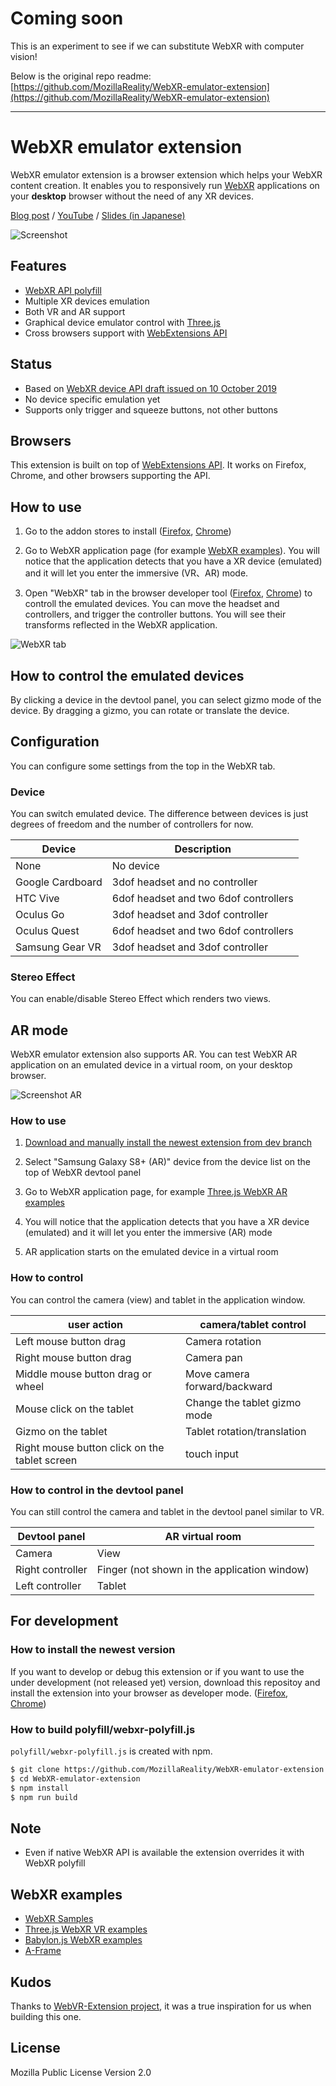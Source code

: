# Coming soon

This is an experiment to see if we can substitute WebXR with computer vision!

Below is the original repo readme: [https://github.com/MozillaReality/WebXR-emulator-extension](https://github.com/MozillaReality/WebXR-emulator-extension)


----

# WebXR emulator extension

WebXR emulator extension is a browser extension which helps your WebXR content creation. It enables you to responsively run [WebXR](https://www.w3.org/TR/webxr/) applications on your **desktop** browser without the need of any XR devices. 

[Blog post](https://blog.mozvr.com/webxr-emulator-extension/) / [YouTube](https://www.youtube.com/watch?v=Twnzp-LEMkU) / [Slides (in Japanese)](https://docs.google.com/presentation/d/1J-QDpm27eGzHi0vsPEqZSd5aun-GSWUm-FQC19qjSRA/edit#slide=id.g4775d037d5_0_0)

![Screenshot](./screenshots/screenshot.gif)

## Features

- [WebXR API polyfill](https://github.com/immersive-web/webxr-polyfill)
- Multiple XR devices emulation
- Both VR and AR support
- Graphical device emulator control with [Three.js](https://threejs.org/)
- Cross browsers support with [WebExtensions API](https://developer.mozilla.org/en-US/docs/Mozilla/Add-ons/WebExtensions)
<!-- - [Virtual controller (WIP)](./screenshots/virtual-controller.gif) -->

## Status

- Based on [WebXR device API draft issued on 10 October 2019](https://www.w3.org/TR/webxr/)
- No device specific emulation yet
- Supports only trigger and squeeze buttons, not other buttons

## Browsers

This extension is built on top of [WebExtensions API](https://developer.mozilla.org/en-US/docs/Mozilla/Add-ons/WebExtensions). It works on Firefox, Chrome, and other browsers supporting the API.

## How to use

1. Go to the addon stores to install ([Firefox](https://addons.mozilla.org/firefox/addon/webxr-api-emulator), [Chrome](https://chrome.google.com/webstore/detail/webxr-api-emulator/mjddjgeghkdijejnciaefnkjmkafnnje))

2. Go to WebXR application page (for example [WebXR examples](#WebXR-examples)). You will notice that the application detects that you have a XR device (emulated) and it will let you enter the immersive (VR、AR) mode.

3. Open "WebXR" tab in the browser developer tool ([Firefox](https://developer.mozilla.org/en-US/docs/Tools), [Chrome](https://developers.google.com/web/tools/chrome-devtools/)) to controll the emulated devices. You can move the headset and controllers, and trigger the controller buttons. You will see their transforms reflected in the WebXR application.

![WebXR tab](./screenshots/tab.png)

## How to control the emulated devices

By clicking a device in the devtool panel, you can select gizmo mode of the device. By dragging a gizmo, you can rotate or translate the device.

## Configuration

You can configure some settings from the top in the WebXR tab.

### Device

You can switch emulated device. The difference between devices is just degrees of freedom and the number of controllers for now.

| Device | Description |
| ---- | ---- |
| None | No device |
| Google Cardboard | 3dof headset and no controller |
| HTC Vive | 6dof headset and two 6dof controllers |
| Oculus Go | 3dof headset and 3dof controller |
| Oculus Quest | 6dof headset and two 6dof controllers |
| Samsung Gear VR | 3dof headset and 3dof controller |

### Stereo Effect

You can enable/disable Stereo Effect which renders two views.

## AR mode

WebXR emulator extension also supports AR. You can test WebXR AR application on an emulated device in a virtual room, on your desktop browser.

![Screenshot AR](./screenshots/screenshot_ar.gif)

### How to use

1. [Download and manually install the newest extension from dev branch](#how-to-install-the-newest-version)

2. Select "Samsung Galaxy S8+ (AR)" device from the device list on the top of WebXR devtool panel

3. Go to WebXR application page, for example [Three.js WebXR AR examples](https://threejs.org/examples/?q=webxr#webxr_ar_paint)

4. You will notice that the application detects that you have a XR device (emulated) and it will let you enter the immersive (AR) mode

5. AR application starts on the emulated device in a virtual room

### How to control

You can control the camera (view) and tablet in the application window.

| user action | camera/tablet control |
|----|----|
| Left mouse button drag | Camera rotation |
| Right mouse button drag | Camera pan |
| Middle mouse button drag or wheel | Move camera forward/backward |
| Mouse click on the tablet | Change the tablet gizmo mode |
| Gizmo on the tablet | Tablet rotation/translation |
| Right mouse button click on the tablet screen | touch input |

### How to control in the devtool panel

You can still control the camera and tablet in the devtool panel similar to VR.

| Devtool panel | AR virtual room |
|----|----|
| Camera | View |
| Right controller | Finger (not shown in the application window) |
| Left controller | Tablet |

## For development

### How to install the newest version

If you want to develop or debug this extension or if you want to use the under development (not released yet) version, download this repositoy and install the extension into your browser as developer mode. ([Firefox](https://developer.mozilla.org/en-US/docs/Mozilla/Add-ons/WebExtensions/Temporary_Installation_in_Firefox), [Chrome](https://developer.chrome.com/extensions/getstarted))

### How to build polyfill/webxr-polyfill.js

`polyfill/webxr-polyfill.js` is created with npm.

```sh
$ git clone https://github.com/MozillaReality/WebXR-emulator-extension.git
$ cd WebXR-emulator-extension
$ npm install
$ npm run build
```

## Note

- Even if native WebXR API is available the extension overrides it with WebXR polyfill

## WebXR examples

- [WebXR Samples](https://immersive-web.github.io/webxr-samples/)
- [Three.js WebXR VR examples](https://threejs.org/examples/?q=WebXR#webxr_vr_ballshooter)
- [Babylon.js WebXR examples](https://doc.babylonjs.com/how_to/webxr_demos_and_examples)
- [A-Frame](https://aframe.io/)

## Kudos

Thanks to [WebVR-Extension project](https://github.com/spite/WebVR-Extension), it was a true inspiration for us when building this one.

## License

Mozilla Public License Version 2.0
